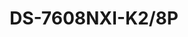---
id: 4
title: "DS-7608NXI-K2/8P"
slug: "DS-7608NXI-K2/8P"
subTitle: "8-ch PoE 1U K Series AcuSense 4K NVR"
category: "nvr"
imgCard: "/src/assets/images/nvr/DS-7608NXI-K2_8P/DS-7608NXI-K2_8P-1.webp"
imgAlt: "DS-7608NXI-K2/8P"
thumbnails: [
  "/src/assets/images/nvr/DS-7608NXI-K2_8P/DS-7608NXI-K2_8P-1.webp",
]
features: [
  "Supports up to 8 IP cameras with 8 PoE ports",
  "H.265+/H.265/H.264+/H.264 video compression support",
  "Decoding: 2×12 MP, 3×8 MP, 6×4 MP, or 12×1080p channels",
  "Up to 80 Mbps incoming bandwidth",
  "AcuSense technology for smart human and vehicle detection",
  "Plug and play with compact 1U design"
]
rating: 5
reviewCount: 100
specifications: {
  Intelligent_Analytics: {
    AI_by_Device: "Facial recognition, perimeter protection, motion detection 2.0",
    AI_by_Camera: "Facial recognition, perimeter protection, throwing objects from building, motion detection 2.0, ANPR, VCA"
  },
  Facial_Recognition: {
    Facial_Detection_and_Analytics: "Face picture comparison, human face capture, face picture search",
    Face_Picture_Library: {
      Libraries: "Up to 16",
      Max_Pictures: "20000",
      Picture_Size_Limit: "4 MB",
      Total_Capacity: "1 GB"
    },
    Facial_Detection_and_Analytics_Performance: "1-ch, 8 MP",
    Face_Picture_Comparison: "4-ch"
  },
  Motion_Detection_2_0: {
    By_Device: "All channels, 4 MP (when enhanced SVC mode is enabled, up to 8 MP) video analysis for human and vehicle recognition to reduce false alarm",
    By_Camera: "All channels"
  },
  Video_and_Audio: {
    IP_Video_Input: "8-ch",
    Incoming_Bandwidth: "80 Mbps",
    Outgoing_Bandwidth: "160 Mbps",
    HDMI_Output: "1-ch, 4K (3840 × 2160)/30 Hz, 2K (2560 × 1440)/60 Hz, 1920 × 1080/60 Hz, 1600 × 1200/60 Hz, 1280 × 1024/60 Hz, 1280 × 720/60 Hz, 1024 × 768/60 Hz",
    VGA_Output: "1-ch, 1920 × 1080/60 Hz, 1280 × 1024/60 Hz, 1280 × 720/60 Hz",
    Video_Output_Mode: "HDMI/VGA independent output",
    CVBS_Output: "N/A",
    Audio_Output: "1-ch, RCA (2.0 Vp-p, 1 KΩ, using the audio input)",
    Two_Way_Audio: "1-ch, RCA (Linear, 1 KΩ)"
  },
  Decoding: {
    Decoding_Format: "H.265/H.265+/H.264+/H.264",
    Recording_Resolution: "12 MP/8 MP/6 MP/5 MP/4 MP/3 MP/1080p/UXGA/720p/VGA/4CIF/DCIF/2CIF/CIF/QCIF",
    Synchronous_Playback: "8-ch",
    Decoding_Capability: {
      AI_on: "1-ch@12 MP (30 fps)/2-ch@8 MP (30 fps)/4-ch@4 MP (30 fps)/8-ch@1080p (30 fps)",
      AI_off: "2-ch@12 MP (30 fps)/3-ch@8 MP (30 fps)/6-ch@4 MP (30 fps)/12-ch@1080p (30 fps)"
    },
    Stream_Type: "Video, Video & Audio",
    Audio_Compression: "G.711ulaw/G.711alaw/G.722/G.726/AAC"
  },
  Network: {
    Remote_Connection: "128",
    API: "ONVIF (profile S/G); SDK; ISAPI",
    Compatible_Browser: "IE11, Chrome V57, Firefox V52, Safari V12, Edge V89, or above version",
    Network_Protocol: "TCP/IP, DHCP, IPv4, IPv6, DNS, DDNS, NTP, RTSP, SADP, SMTP, SNMP, NFS, iSCSI, ISUP, UPnP™, HTTP, HTTPS",
    Network_Interface: "1 RJ-45 10/100/1000 Mbps self-adaptive Ethernet interface",
  },
  PoE: {
    Interface: "8, RJ-45 10/100 Mbps self-adaptive Ethernet interface",
    Power: "≤ 80 W",
    Standard: "IEEE 802.3af/at"
  },
  Auxiliary_Interface: {
    SATA: {
      interface: "2 SATA interfaces",
    },
    USB_Interface: {
      Front_Panel: "1 × USB 2.0",
      Rear_Panel: "1 × USB 2.0"
    },
    Capacity: "Up to 10 TB capacity for each HDD",
    Alarm_In_Out: "4/1"
  },
  General: {
    GUI_Language: "English, Russian, Bulgarian, Hungarian, Greek, German, Italian, Czech, Slovak, French, Polish, Dutch, Portuguese, Spanish, Romanian, Turkish, Japanese, Danish, Swedish Language, Norwegian, Finnish, Korean, Traditional Chinese, Thai, Estonian, Vietnamese, Croatian, Slovenian, Serbian, Latvian, Lithuanian, Uzbek, Kazakh, Arabic, Ukrainian, Kyrgyz, Brazilian Portuguese, Indonesian",
    Power_Supply: "48 VDC, 2.5 A",
    Consumption: "≤ 15 W (without HDD, and PoE off)",
    Working_Temperature: "-10 °C to 55 °C (14 °F to 131 °F)",
    Working_Humidity: "10% to 90%",
    Dimension: "385 mm × 315 mm × 52 mm (15.2\"× 12.4\" × 2.0\")",
    Weight: "≤ 3 kg (without HDD, 6.6 lb.)"
  }
}
---